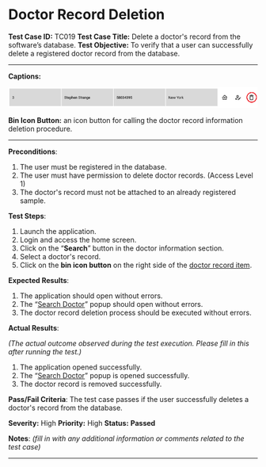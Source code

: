 # Doctor Record Deletion

**Test Case ID:** TC019
**Test Case Title:** Delete a doctor's record from the software’s database.
**Test Objective:** To verify that a user can successfully delete a registered doctor record from the database.

---

**Captions:**

![**Bin Icon Button:** an icon button for calling the doctor record information deletion procedure.](Doctor%20Record%20Deletion%20d532eeb7264d4bc79d97dbd2a05366aa/Untitled.png)

**Bin Icon Button:** an icon button for calling the doctor record information deletion procedure.

---

**Preconditions**:

1. The user must be registered in the database.
2. The user must have permission to delete doctor records. (Access Level 1)
3. The doctor's record must not be attached to an already registered sample.

**Test Steps**:

1. Launch the application.
2. Login and access the home screen.
3. Click on the “**Search**” button in the doctor information section.
4. Select a doctor's record.
5. Click on the **bin icon button** on the right side of the [doctor record item](Doctor%20Record%20Deletion%20d532eeb7264d4bc79d97dbd2a05366aa.md).

**Expected Results**:

1. The application should open without errors.
2. The “[Search Doctor](../Home%20Screen%20Data%20Search%20Tests%20807995878b7c4f7e8c0edf055e821cbd/User%20Record%20Search%203a1c0b8966c14ab4b77b6697beefac66.md)” popup should open without errors.
3. The doctor record deletion process should be executed without errors.

**Actual Results**:

*(The actual outcome observed during the test execution. Please fill in this after running the test.)*

1. The application opened successfully.
2. The “[Search Doctor](../Home%20Screen%20Data%20Search%20Tests%20807995878b7c4f7e8c0edf055e821cbd/Doctor%20Record%20Search%20e586aa341d634aa5a219c56cb9c2d839.md)” popup is opened successfully.
3. The doctor record is removed successfully.

**Pass/Fail Criteria**:
The test case passes if the user successfully deletes a doctor's record from the database.

**Severity:** High 
**Priority:** High
**Status:** **Passed**

**Notes**: *(fill in with any additional information or comments related to the test case)*

---